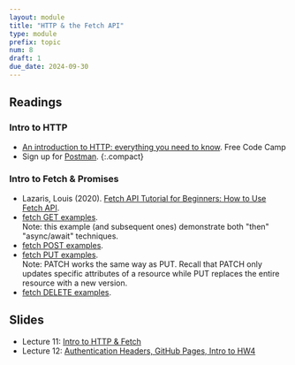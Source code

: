 ```yaml
---
layout: module
title: "HTTP & the Fetch API"
type: module
prefix: topic
num: 8
draft: 1
due_date: 2024-09-30
---
```


## Readings

### Intro to HTTP
* <a href="https://www.freecodecamp.org/news/http-and-everything-you-need-to-know-about-it/" target="_blank">An introduction to HTTP: everything you need to know</a>. Free Code Camp
* Sign up for <a href="https://identity.getpostman.com/signup" target="_blank">Postman</a>.
{:.compact}

### Intro to Fetch & Promises
* Lazaris, Louis (2020). <a href="" target="_blank">Fetch API Tutorial for Beginners: How to Use Fetch API</a>.
* <a href="https://dev.to/silvenleaf/fetch-api-easiest-explanation-part-1-4-get-silvenleaf-21e2" target="_blank">fetch GET examples</a>.<br>Note: this example (and subsequent ones) demonstrate both "then" "async/await" techniques.
* <a href="https://dev.to/silvenleaf/fetch-api-easiest-explanation-part-2-4-post-by-silvenleaf-1kmh" target="_blank">fetch POST examples</a>.
* <a href="https://dev.to/silvenleaf/fetch-api-easiest-explanation-part-3-4-put-by-silvenleaf-3oe8" target="_blank">fetch PUT examples</a>.<br>Note: PATCH works the same way as PUT. Recall that PATCH only updates specific attributes of a resource while PUT replaces the entire resource with a new version.
* <a href="https://dev.to/silvenleaf/fetch-api-easiest-explanation-part-4-4-delete-by-silvenleaf-4376">fetch DELETE examples</a>.

<!-- ## Promises
* https://www.w3schools.com/js/js_promise.asp 
* https://promisesaplus.com/#terminology -->


## Slides
* Lecture 11: <a href="https://docs.google.com/presentation/d/1CJkMkHYmM0INk4N-Qx5xr0lsw52xLJFcGmia1SvFhAU/edit?usp=sharing" target="_blank">Intro to HTTP & Fetch</a>
* Lecture 12: <a href="https://docs.google.com/presentation/d/1ymquHG5WCKCWI-gpBdrewQHwbYDlkycq8fSAXx9GdTs/edit?usp=sharing" target="_blank">Authentication Headers, GitHub Pages, Intro to HW4</a>

<!-- * Lecture 13: <a href="https://docs.google.com/presentation/d/1yh52FPBvmWF5TOhhHMux1uStYqIZRn0aGrTaBm5b91Q/edit?usp=sharing" target="_blank">HW4 tips, modal windows</a> -->


<!-- ## Activities
* Lecture 11 files: [Fetch Examples](/fall2024/course-files/lectures/lecture11.zip) (Wednesday, 02/15)
* Lecture 12 files: [Modal Windows](/fall2024/course-files/lectures/lecture12.zip) (Wednesday, 02/22) -->